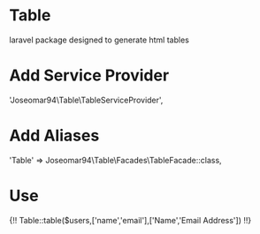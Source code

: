 # Table
laravel package designed to generate html tables


# Add Service Provider

  'Joseomar94\Table\TableServiceProvider',

# Add Aliases

  'Table' => Joseomar94\Table\Facades\TableFacade::class,
  
# Use

  {!! Table::table($users,['name','email'],['Name','Email Address']) !!}
